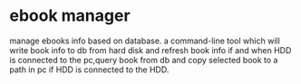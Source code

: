 # ebook manager
manage ebooks info based on database.
a command-line tool which will write book info to db from hard disk and refresh book info if and when  HDD is connected to the pc,query book from db and copy selected book to a path in pc if HDD is connected to the HDD. 